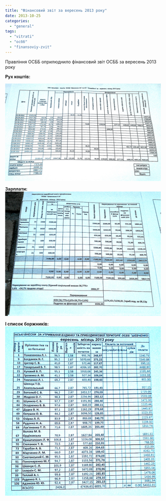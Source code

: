 ```yaml
---
title: "Фінансовий звіт за вересень 2013 року"
date: 2013-10-25
categories: 
  - "general"
tags: 
  - "vitrati"
  - "осбб"
  - "finansoviy-zvit"
---
```


Правління ОСББ оприлюднило фінансовий звіт ОСББ за вересень 2013 року

**Рух коштів:**

[![2013 - 5](/wp-content/uploads/2013/10/2013-5.jpg)](http://shevchenko4a.brovary.org/wp-content/uploads/2013/10/2013-5.jpg)

**Зарплати:** [![2013 - 2](/wp-content/uploads/2013/10/2013-2.jpg)](http://shevchenko4a.brovary.org/wp-content/uploads/2013/10/2013-2.jpg)

**І список боржників:** [![2013 - 3](/wp-content/uploads/2013/10/2013-3.jpg)](http://shevchenko4a.brovary.org/wp-content/uploads/2013/10/2013-3.jpg)
